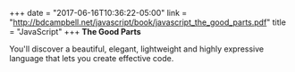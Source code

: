 +++
date = "2017-06-16T10:36:22-05:00"
link = "http://bdcampbell.net/javascript/book/javascript_the_good_parts.pdf"
title = "JavaScript"
+++
**The Good Parts**

You'll discover a beautiful, elegant, lightweight and highly expressive language that lets you create effective code.
<!--more-->
